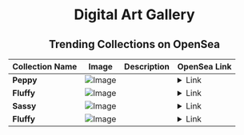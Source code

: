 <div align="center">

# Digital Art Gallery

## Trending Collections on OpenSea

| Collection Name                       | Image                                                                                     | Description                       | OpenSea Link                                                                                          |
|---------------------------------------|-------------------------------------------------------------------------------------------|-----------------------------------|--------------------------------------------------------------------------------------------------------|
| **Peppy** | ![Image](https://i.seadn.io/s/raw/files/23eff9e3d0de8d02cd9b0051b17f47a8.jpg?w=500&auto=format?w=200&auto=format) |  | <details><summary>Link</summary>[Peppy](https://opensea.io/collection/peppy-3935)</details> |
| **Fluffy** | ![Image](https://i.seadn.io/s/raw/files/23bcdee6b010b525a20302cd1dba35dc.jpg?w=500&auto=format?w=200&auto=format) |  | <details><summary>Link</summary>[Fluffy](https://opensea.io/collection/fluffy-717)</details> |
| **Sassy** | ![Image](https://i.seadn.io/s/raw/files/79c00f8ff15db9ddcfa46725dd1faf60.jpg?w=500&auto=format?w=200&auto=format) |  | <details><summary>Link</summary>[Sassy](https://opensea.io/collection/sassy-1235)</details> |
| **Fluffy** | ![Image](https://i.seadn.io/s/raw/files/23bcdee6b010b525a20302cd1dba35dc.jpg?w=500&auto=format?w=200&auto=format) |  | <details><summary>Link</summary>[Fluffy](https://opensea.io/collection/fluffy-716)</details> |

</div>